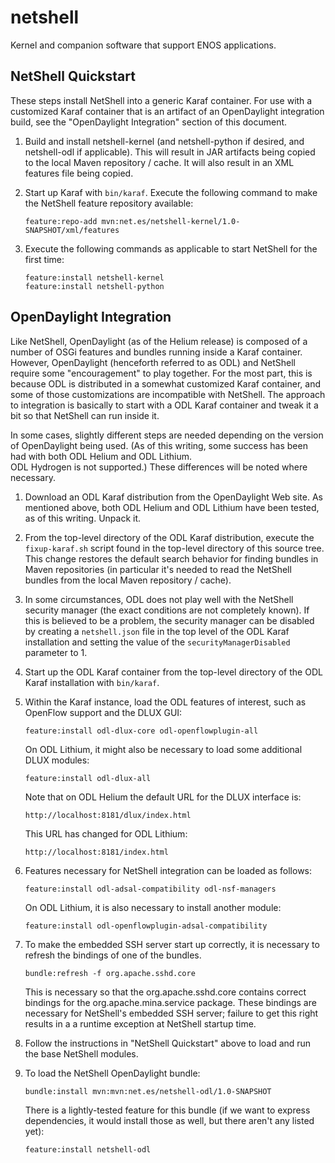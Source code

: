 netshell
========

Kernel and companion software that support ENOS applications.

NetShell Quickstart
-------------------

These steps install NetShell into a generic Karaf container.  For use with a customized
Karaf container that is an artifact of an OpenDaylight integration build, see the "OpenDaylight
Integration" section of this document.

1.  Build and install netshell-kernel (and netshell-python if desired, and netshell-odl if applicable).
    This will result in JAR artifacts being copied to the local Maven repository / cache.
    It will also result in an XML features file being copied.

2.  Start up Karaf with ```bin/karaf```.  Execute the following command to make the NetShell
    feature repository available:

        feature:repo-add mvn:net.es/netshell-kernel/1.0-SNAPSHOT/xml/features

3.  Execute the following commands as applicable to start NetShell for the first time:

        feature:install netshell-kernel
        feature:install netshell-python

OpenDaylight Integration
------------------------

Like NetShell, OpenDaylight (as of the Helium release) is composed of a number of OSGi features and bundles
running inside a Karaf container.  However, OpenDaylight (henceforth referred to as ODL) and NetShell require some
"encouragement" to play together.  For the most part, this is because ODL is distributed in a somewhat
customized Karaf container, and some of those customizations are incompatible with NetShell.  The approach
to integration is basically to start with a ODL Karaf container and tweak it a bit so that NetShell
can run inside it.

In some cases, slightly different steps are needed depending on the version of OpenDaylight being
used.  (As of this writing, some success has been had with both ODL Helium and ODL Lithium.  
ODL Hydrogen is not supported.)  These differences will be noted where necessary.

1.  Download an ODL Karaf distribution from the OpenDaylight Web site.
    As mentioned above, both ODL Helium and ODL Lithium have been tested, as of this writing.  Unpack it.

2.  From the top-level directory of the ODL Karaf distribution, execute the ```fixup-karaf.sh```
    script found in the top-level directory of this source tree.
    This change restores the default search behavior for finding bundles in Maven
    repositories (in particular it's needed to read the NetShell bundles from the local Maven
    repository / cache).

3.  In some circumstances, ODL does not play well with the NetShell security manager (the exact conditions
    are not completely known).  If this is
    believed to be a problem, the security manager can be disabled by creating a ```netshell.json```
    file 
    in the top level of the ODL Karaf installation and setting the value of the
    ```securityManagerDisabled``` parameter to 1.

4.  Start up the ODL Karaf container from the top-level directory of the ODL Karaf installation with ```bin/karaf```.

5.  Within the Karaf instance, load the ODL features of interest, such as OpenFlow support and the
    DLUX GUI:

        feature:install odl-dlux-core odl-openflowplugin-all
        
    On ODL Lithium, it might also be necessary to load some additional DLUX modules:
    
        feature:install odl-dlux-all
        
    Note that on ODL Helium the default URL for the DLUX interface is:
    
        http://localhost:8181/dlux/index.html
        
    This URL has changed for ODL Lithium:
    
        http://localhost:8181/index.html

5.  Features necessary for NetShell integration can be loaded as follows:

        feature:install odl-adsal-compatibility odl-nsf-managers
        
    On ODL Lithium, it is also necessary to install another module:
    
        feature:install odl-openflowplugin-adsal-compatibility

6.  To make the embedded SSH server start up correctly, it is necessary to refresh the bindings of one
    of the bundles.

        bundle:refresh -f org.apache.sshd.core

    This is necessary so that the org.apache.sshd.core contains correct bindings for
    the org.apache.mina.service package.  These bindings are necessary for NetShell's embedded SSH
    server; failure to get this right results in a a runtime exception at NetShell startup time.

7.  Follow the instructions in "NetShell Quickstart" above to load and run the base NetShell modules.

8.  To load the NetShell OpenDaylight bundle:

        bundle:install mvn:mvn:net.es/netshell-odl/1.0-SNAPSHOT

    There is a lightly-tested feature for this bundle (if we want to express dependencies,
    it would install those as well, but there aren't any listed yet):
    
        feature:install netshell-odl
        

